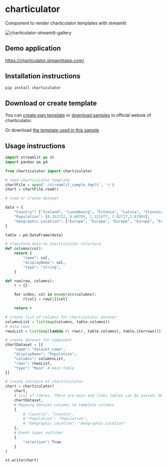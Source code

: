 # charticulator

Component to render charticulator templates with streamlit

![charticulator-streamlit-gallery](https://user-images.githubusercontent.com/10897951/207360557-f19b995d-556a-4073-9b0e-967e940a6b64.gif)

## Demo application

https://charticulator.streamlitapp.com/

## Installation instructions 

```sh
pip install charticulator
```

## Download or create template

You can [create own template](https://charticulator.com/app/index.html) or [download samples](https://charticulator.com/templates.html) in official websie of charticulator.

Or download [the template used in this sample](https://github.com/zBritva/charticulator-streamlit/blob/master/streamlit_sample.tmplt)

## Usage instructions

```python
import streamlit as st
import pandas as pd

from charticulator import charticulator

# read charticulator template 
chartFile = open('./streamlit_sample.tmplt', 'r')
chart = chartFile.read()

# read or create dataset

data = {
    "Country": ["Iceland", "Luxembourg", "Estonia", "Latvia", "Slovenia"],
    "Population": [0.352722, 0.60795, 1.321977, 1.92717,2.07005],
    "Geographic Location": ["Europe", "Europe", "Europe", "Europe", "Europe"]
}

table = pd.DataFrame(data)

# transform data to charticulator structure
def columns(col):
    return {
        "name": col,
        "displayName": col,
        "type": "string",
    }

def row(row, columns):
    r = {}

    for index, col in enumerate(columns):
        r[col] = row[1][col]

    return r

# create list of columns for charticulator dataset
columnsList = list(map(columns, table.columns))
# data rows
rowsList = list(map(lambda r: row(r, table.columns), table.iterrows()))

# create dataset for component
chartDataset = [{
    "name": "dataset_name",
    "displayName": "Population",
    "columns": columnsList,
    "rows": rowsList,
    "type": "Main" # main table
}]

# create instance of chartticulator
chart = charticulator(
    chart,
    # List of tables. There are main and links tables can be passed. Main table is mandatory 
    chartDataset,
    # Mapping dataset columns to template columns
    {
        # "Country": "Country",
        # "Population": "Population",
        # "Geographic Location": "Geographic Location"
    },
    # Event types switcher
    {
        "selection": True
    }
)

st.write(chart)
```
